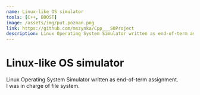 ```yaml
---
name: Linux-like OS simulator
tools: [C++, BOOST]
image: /assets/img/put.poznan.png
link: https://github.com/mszynka/Cpp___SOProject
description: Linux Operating System Simulator written as end-of-term assignment. I was in charge of file system.
---
```


# Linux-like OS simulator

Linux Operating System Simulator written as end-of-term assignment. <br>
I was in charge of file system.

